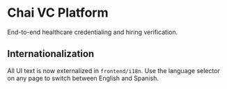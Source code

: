# Chai VC Platform

End-to-end healthcare credentialing and hiring verification.

## Internationalization

All UI text is now externalized in `frontend/i18n`. Use the language selector on any page to switch between English and Spanish.
